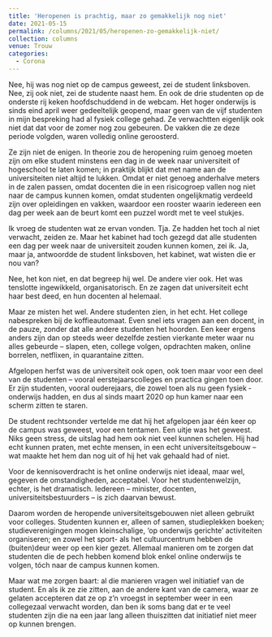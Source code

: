 ```yaml
---
title: 'Heropenen is prachtig, maar zo gemakkelijk nog niet'
date: 2021-05-15
permalink: /columns/2021/05/heropenen-zo-gemakkelijk-niet/
collection: columns
venue: Trouw
categories:
  - Corona
---
```


Nee, hij was nog niet op de campus geweest, zei de student linksboven. Nee, zij ook niet, zei de studente naast hem. En ook de drie studenten op de onderste rij ­keken hoofdschuddend in de webcam. Het hoger onderwijs is sinds eind april weer gedeeltelijk geopend, maar geen van de vijf studenten in mijn bespreking had al fysiek college gehad. Ze verwachtten eigenlijk ook niet dat dat voor de zomer nog zou gebeuren. De vakken die ze deze periode volgden, waren volledig online geroosterd.

Ze zijn niet de enigen. In theorie zou de heropening ruim ­genoeg moeten zijn om elke student minstens een dag in de week naar universiteit of hogeschool te laten komen; in praktijk blijkt dat met name aan de universiteiten niet altijd te lukken. Omdat er niet genoeg anderhalve meters in de zalen passen, omdat docenten die in een risicogroep vallen nog niet naar de campus kunnen komen, omdat studenten ongelijkmatig verdeeld zijn over opleidingen en vakken, waardoor een rooster waarin iedereen een dag per week aan de beurt komt een puzzel wordt met te veel stukjes.

Ik vroeg de studenten wat ze ervan vonden. Tja. Ze hadden het toch al niet verwacht, zeiden ze. Maar het kabinet had toch gezegd dat alle studenten een dag per week naar de universiteit zouden kunnen komen, zei ik. Ja, maar ja, antwoordde de student linksboven, het kabinet, wat wisten die er nou van?

Nee, het kon niet, en dat begreep hij wel. De andere vier ook. Het was tenslotte ingewikkeld, organisatorisch. En ze zagen dat universiteit echt haar best deed, en hun docenten al helemaal.

Maar ze misten het wel. Andere studenten zien, in het echt. Het college nabespreken bij de koffieautomaat. Even snel iets vragen aan een docent, in de pauze, zonder dat alle andere studenten het hoorden. Een keer ergens anders zijn dan op steeds weer ­dezelfde zestien vierkante meter waar nu alles gebeurde – slapen, eten, college volgen, opdrachten maken, online borrelen, netflixen, in quarantaine zitten.

Afgelopen herfst was de universiteit ook open, ook toen maar voor een deel van de studenten – vooral eerstejaarscolleges en practica gingen toen door. Er zijn studenten, vooral ouderejaars, die zowel toen als nu geen fysiek ­onderwijs hadden, en dus al sinds maart 2020 op hun kamer naar een scherm zitten te staren.

De student rechtsonder vertelde me dat hij het afgelopen jaar één keer op de campus was geweest, voor een tentamen. Een uitje was het geweest. Niks geen stress, de uitslag had hem ook niet veel kunnen schelen. Hij had echt kunnen praten, met echte mensen, in een echt universiteitsgebouw – wat maakte het hem dan nog uit of hij het vak ­gehaald had of niet.

Voor de kennisoverdracht is het online onderwijs niet ideaal, maar wel, gegeven de omstandigheden, acceptabel. Voor het studentenwelzijn, echter, is het dramatisch. Iedereen – minister, ­docenten, universiteitsbestuurders – is zich daarvan bewust.

Daarom worden de heropende universiteitsgebouwen niet ­alleen gebruikt voor colleges. ­Studenten kunnen er, alleen of samen, studieplekken boeken; studieverenigingen mogen kleinschalige, ‘op onderwijs gerichte’ activiteiten organiseren; en ­zowel het sport- als het cultuurcentrum hebben de (buiten)deur weer op een kier gezet. Allemaal manieren om te zorgen dat studenten die de pech hebben ­komend blok enkel online onderwijs te volgen, tóch naar de campus kunnen komen.

Maar wat me zorgen baart: al die manieren vragen wel initiatief van de student. En als ik ze zie zitten, aan de andere kant van de camera, waar ze gelaten accepteren dat ze op z’n vroegst in september weer in een collegezaal verwacht worden, dan ben ik soms bang dat er te veel studenten zijn die na een jaar lang alleen thuiszitten dat initiatief niet meer op kunnen brengen.
